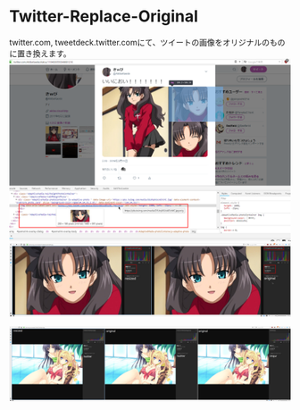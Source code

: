 # Twitter-Replace-Original
twitter.com, tweetdeck.twitter.comにて、ツイートの画像をオリジナルのものに置き換えます。
![img](https://raw.githubusercontent.com/S4WA/Twitter-Replace-Original/master/files/image1.png)
![img](https://raw.githubusercontent.com/S4WA/Twitter-Replace-Original/master/files/image.png)

![img](https://raw.githubusercontent.com/S4WA/Twitter-Replace-Original/master/files/hmm.png)
